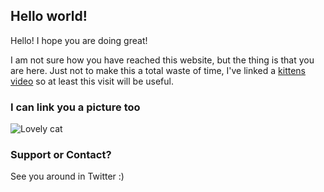 ## Hello world!

Hello! I hope you are doing great! 

I am  not sure how you have reached this website, but the thing is that you are here. Just not to make this a total waste of time, I've linked a [kittens video](https://www.youtube.com/watch?v=7yLxxyzGiko) so at least this visit will be useful.


### I can link you a picture too

![Lovely cat](https://dynaimage.cdn.cnn.com/cnn/c_fill,g_auto,w_1200,h_675,ar_16:9/https%3A%2F%2Fcdn.cnn.com%2Fcnnnext%2Fdam%2Fassets%2F190517103414-01-grumpy-cat-file-restricted.jpg)

### Support or Contact?

See you around in Twitter :)
